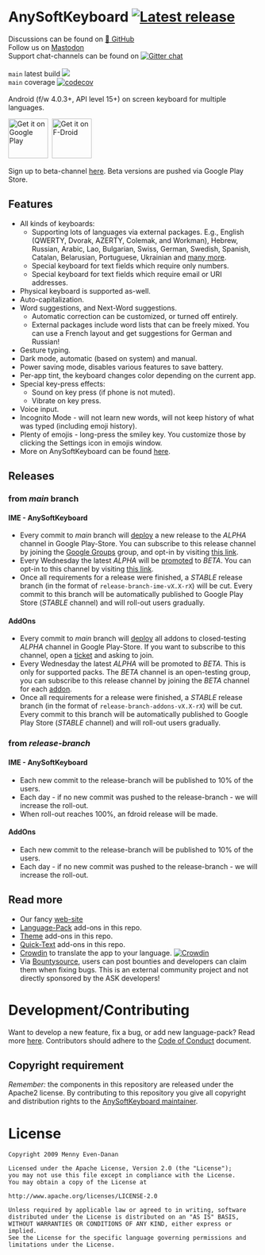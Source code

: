 # AnySoftKeyboard&nbsp;[![Latest release](https://img.shields.io/github/release/AnySoftKeyboard/AnySoftKeyboard.svg)](https://github.com/AnySoftKeyboard/AnySoftKeyboard/releases)

Discussions can be found on&nbsp;[💬&nbsp;GitHub](https://github.com/AnySoftKeyboard/AnySoftKeyboard/discussions)<br/>
Follow us on <a rel="me" href="https://hachyderm.io/@anysoftkeyboard">Mastodon</a><br/>
Support chat-channels can be found on&nbsp;[![Gitter chat](https://badges.gitter.im/AnySoftKeyboard/gitter.png)](https://gitter.im/AnySoftKeyboard)<br/>
<br/>
`main` latest build&nbsp;![](https://github.com/AnySoftKeyboard/AnySoftKeyboard/workflows/checks/badge.svg?event=push&branch=main)<br/>
`main` coverage&nbsp;[![codecov](https://codecov.io/gh/AnySoftKeyboard/AnySoftKeyboard/branch/main/graph/badge.svg)](https://codecov.io/gh/AnySoftKeyboard/AnySoftKeyboard)<br/>
<br/>
Android (f/w 4.0.3+, API level 15+) on screen keyboard for multiple languages.

<a href="https://play.google.com/store/apps/details?id=com.menny.android.anysoftkeyboard&utm_source=global_co&utm_medium=prtnr&utm_content=Mar2515&utm_campaign=PartBadge&pcampaignid=MKT-AC-global-none-all-co-pr-py-PartBadges-Oct1515-1"><img alt="Get it on Google Play" src="https://play.google.com/intl/en_us/badges/images/apps/en-play-badge.png" height="80pt"/></a>&nbsp;&nbsp;<a href="https://f-droid.org/repository/browse/?fdid=com.menny.android.anysoftkeyboard"><img alt="Get it on F-Droid" src="https://fdroid.gitlab.io/artwork/badge/get-it-on.png" height="80pt"/></a>

Sign up to beta-channel [here](https://play.google.com/apps/testing/com.menny.android.anysoftkeyboard). Beta versions are pushed via Google Play Store.

## Features

- All kinds of keyboards:
  - Supporting lots of languages via external packages. E.g., English (QWERTY, Dvorak, AZERTY, Colemak, and Workman), Hebrew, Russian, Arabic, Lao, Bulgarian, Swiss, German, Swedish, Spanish, Catalan, Belarusian, Portuguese, Ukrainian and [many more](addons/languages/PACKS.md).
  - Special keyboard for text fields which require only numbers.
  - Special keyboard for text fields which require email or URI addresses.
- Physical keyboard is supported as-well.
- Auto-capitalization.
- Word suggestions, and Next-Word suggestions.
  - Automatic correction can be customized, or turned off entirely.
  - External packages include word lists that can be freely mixed. You can use a French layout and get suggestions for German and Russian!
- Gesture typing.
- Dark mode, automatic (based on system) and manual.
- Power saving mode, disables various features to save battery.
- Per-app tint, the keyboard changes color depending on the current app.
- Special key-press effects:
  - Sound on key press (if phone is not muted).
  - Vibrate on key press.
- Voice input.
- Incognito Mode - will not learn new words, will not keep history of what was typed (including emoji history).
- Plenty of emojis - long-press the smiley key. You customize those by clicking the Settings icon in emojis window.
- More on AnySoftKeyboard can be found [here](https://anysoftkeyboard.github.io/).

## Releases

### from _main_ branch

#### IME - AnySoftKeyboard

- Every commit to _main_ branch will [deploy](.github/workflows/checks.yml) a new release to the _ALPHA_ channel in Google Play-Store. You can subscribe to this release channel by joining the [Google Groups](https://groups.google.com/d/forum/anysoftkeyboard-alpha-testers) group, and opt-in by visiting [this link](https://play.google.com/apps/testing/com.menny.android.anysoftkeyboard).
- Every Wednesday the latest _ALPHA_ will be [promoted](.github/workflows/deployment_promote.yml) to _BETA_. You can opt-in to this channel by visiting [this link](https://play.google.com/apps/testing/com.menny.android.anysoftkeyboard).
- Once all requirements for a release were finished, a _STABLE_ release branch (in the format of `release-branch-ime-vX.X-rX`) will be cut. Every commit to this branch will be automatically published to Google Play Store (_STABLE_ channel) and will roll-out users gradually.

#### AddOns

- Every commit to _main_ branch will [deploy](.github/workflows/checks.yml) all addons to closed-testing _ALPHA_ channel in Google Play-Store. If you want to subscribe to this channel, open a [ticket](https://github.com/AnySoftKeyboard/AnySoftKeyboard/discussions/3391) and asking to join.
- Every Wednesday the latest _ALPHA_ will be promoted to _BETA_. This is only for supported packs. The _BETA_ channel is an open-testing group, you can subscribe to this release channel by joining the _BETA_ channel for each [addon](addons/languages/PACKS.md).
- Once all requirements for a release were finished, a _STABLE_ release branch (in the format of `release-branch-addons-vX.X-rX`) will be cut. Every commit to this branch will be automatically published to Google Play Store (_STABLE_ channel) and will roll-out users gradually.

### from _release-branch_

#### IME - AnySoftKeyboard

- Each new commit to the release-branch will be published to 10% of the users.
- Each day - if no new commit was pushed to the release-branch - we will increase the roll-out.
- When roll-out reaches 100%, an fdroid release will be made.

#### AddOns

- Each new commit to the release-branch will be published to 10% of the users.
- Each day - if no new commit was pushed to the release-branch - we will increase the roll-out.

## Read more

- Our fancy [web-site](https://anysoftkeyboard.github.io/)
- [Language-Pack](addons/languages/PACKS.md) add-ons in this repo.
- [Theme](addons/themes/PACKS.md) add-ons in this repo.
- [Quick-Text](addons/quicktexts/PACKS.md) add-ons in this repo.
- [Crowdin](https://crowdin.com/project/anysoftkeyboard) to translate the app to your language. [![Crowdin](https://badges.crowdin.net/anysoftkeyboard/localized.svg)](https://crowdin.com/project/anysoftkeyboard)
- Via [Bountysource](https://www.bountysource.com/teams/anysoftkeyboard/issues), users can post bounties and developers can claim them when fixing bugs. This is an external community project and not directly sponsored by the ASK developers!

# Development/Contributing

Want to develop a new feature, fix a bug, or add new language-pack? Read more [here](CONTRIBUTING.md).
Contributors should adhere to the [Code of Conduct](CODE_OF_CONDUCT.md) document.

## Copyright requirement

_Remember:_ the components in this repository are released under the Apache2 license. By contributing to this repository you give all copyright and distribution rights to the [AnySoftKeyboard maintainer](https://github.com/menny).

# License

    Copyright 2009 Menny Even-Danan

    Licensed under the Apache License, Version 2.0 (the "License");
    you may not use this file except in compliance with the License.
    You may obtain a copy of the License at

    http://www.apache.org/licenses/LICENSE-2.0

    Unless required by applicable law or agreed to in writing, software
    distributed under the License is distributed on an "AS IS" BASIS,
    WITHOUT WARRANTIES OR CONDITIONS OF ANY KIND, either express or implied.
    See the License for the specific language governing permissions and
    limitations under the License.
